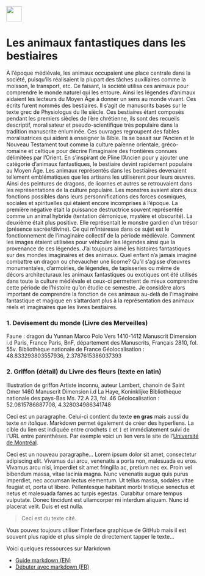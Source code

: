 <a href="https://juncture-digital.org"><img src="https://raw.githubusercontent.com/digitalArtHistory/recits-numeriques/main/images/btn_juncture.svg" style="height:40px"></a>

<param ve-config 
       title="Les bestiaires" 
       banner="https://i.pinimg.com/564x/d0/49/a4/d049a4e1e2484fa095af1413c7644733.jpg"
       layout="vertical">

# Les animaux fantastiques dans les bestiaires

<param ve-image 
    manifest="https://gallica.bnf.fr/iiif/ark:/12148/btv1b100521277/manifest.json">

<param ve-image 
    manifest="https://gallica.bnf.fr/iiif/ark:/12148/btv1b52508970d/manifest.json" seq="44"> 
    
À l’époque médiévale, les animaux occupaient une place centrale dans la société, puisqu’ils réalisaient la plupart des tâches auxiliaires comme la moisson, le transport, etc.  Ce faisant, la société utilisa ces animaux pour comprendre le monde naturel qui les entoure. Ainsi les légendes d’animaux aidaient les lecteurs du Moyen Âge à donner un sens au monde vivant. Ces écrits furent nommés des bestiaires. Il s’agit de manuscrits basés sur le texte grec de Physiologus du IIe siècle. Ces bestiaires étant composés pendant les premiers siècles de l’ère chrétienne, ils sont des recueils descriptif, moralisateur et pseudo-scientifique très populaire dans la tradition manuscrite enluminée. Ces ouvrages regroupent des fables moralisatrices qui aident à enseigner la Bible. Ils se basait sur l’Ancien et le Nouveau Testament tout comme la culture païenne orientale, gréco-romaine et celtique pour décrire l’imaginaire des frontières connues délimitées par l’Orient. En s’inspirant de Pline l’Ancien pour y ajouter une catégorie d’animaux fantastiques, le bestiaire devint rapidement populaire au Moyen Âge. Les animaux représentés dans les bestiaires devenaient tellement emblématiques que les artisans les utilisèrent pour leurs œuvres. Ainsi des peintures de dragons, de licornes et autres se retrouvaient dans les représentations de la culture populaire. Les monstres avaient alors deux fonctions possibles dans leurs personnifications des forces cosmiques, sociales et spirituelles qui étaient encore incomprises à l’époque. La première négative était la puissance destructrice souvent représentée comme un animal hybride (tentation démonique, mystère et obscurité). La deuxième était plus positive. Elle représentait le monstre gardien d’un trésor (présence sacrée/divine). Ce qui m’intéresse dans ce sujet est le fonctionnement de l’imaginaire collectif de la période médiévale. Comment les images étaient utilisées pour véhiculer les légendes ainsi que la provenance de ces légendes. J’ai toujours aimé les histoires fantastiques sur des mondes imaginaires et des animaux. Quel enfant n’a jamais imaginé combattre un dragon ou chevaucher une licorne? Qu’il s’agisse d’œuvres monumentales, d’armoiries, de légendes, de tapisseries ou même de décors architecturaux les animaux fantastiques ou exotiques ont été utilisés dans toute la culture médiévale et ceux-ci permettent de mieux comprendre cette période de l’histoire qu’on étudie ce semestre. Je considère alors important de comprendre la fonction de ces animaux au-delà de l’imaginaire fantastique et magique en s’attardant plus à la représentation des animaux réels et imaginaires que les livres bestiaires. 



### 1.	Devisement du monde (Livre des Merveilles)

<param ve-image 
       label="Devisement du monde (LIvre des Merveilles" 
       description="Enlluminure par Marco Polo" 
       license="public domain" 
       url="https://raw.githubusercontent.com/digitalArtHistory/recits-numeriques/main/05/dragon.jpeg">

Faune : dragon du Yunnan
Marco Polo
Vers 1410-1412
Manuscrit
Dimension i.d
Paris, France
Paris, BnF, département des Manuscrits, Français 2810, fol. 55v.
Bibliothèque nationale de France
Géolocalisation : 48.833293803557936, 2.3787615386037393 

       
### 2.	Griffon (détail) du Livre des fleurs (texte en latin)

<param ve-image 
       label="Griffon (détail) du livre des fleurs (texte en latin)" 
       description="Enlluminure par artiste inconnu" 
       license="public domain" 
       url=":https://www.getty.edu/art/exhibitions/bestiary/images/banner_x480.jpg" >
       
Illustration de griffon
Artiste inconnu, auteur Lambert, chanoin de Saint Omer
1460
Manuscrit
Dimension i.d
La Haye, Koninklijke
Bibliothèque nationale des pays-Bas
Ms. 72 A 23, fol. 46
Géolocalisation : 52.0815786887708, 4.328034986341748






Ceci est un paragraphe. Celui-ci contient du texte **en gras** mais aussi du texte *en italique*. Markdown permet également de créer des hyperliens. La cible du lien est indiquée entre crochets `[` et `]` et immédiatement suivi de l’URL entre parenthèses. Par exemple voici un lien vers le site de l’[Université de Montréal](http://www.umontreal.ca).

Ceci est un nouveau paragraphe...  Lorem ipsum dolor sit amet, consectetur adipiscing elit. Vivamus dui arcu, venenatis a porta non, malesuada eu eros. Vivamus arcu nisi, imperdiet sit amet fringilla ac, pretium nec ex. Proin vel bibendum massa, vitae lacinia magna. Nunc venenatis augue quis purus imperdiet, nec accumsan lectus elementum. Ut tellus massa, sodales vitae feugiat et, porta ut libero. Pellentesque habitant morbi tristique senectus et netus et malesuada fames ac turpis egestas. Curabitur ornare tempus vulputate. Donec tincidunt est ullamcorper mi interdum aliquam. Nunc id placerat velit. Duis et est nulla. 

> Ceci est du texte cité.

Vous pouvez toujours utiliser l’interface graphique de GitHub mais il est souvent plus rapide et plus simple de directement tapper le texte...

Voici quelques ressources sur Markdown
- [Guide markdown (EN)](https://docs.github.com/en/get-started/writing-on-github/getting-started-with-writing-and-formatting-on-github/basic-writing-and-formatting-syntax)
- [Débuter avec markdown (FR)](https://programminghistorian.org/fr/lecons/debuter-avec-markdown)
